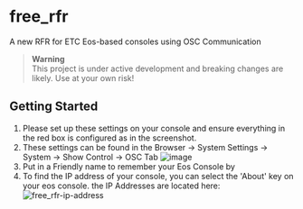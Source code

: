 # free_rfr

A new RFR for ETC Eos-based consoles using OSC Communication


> **Warning**  
> This project is under active development and breaking changes are likely. Use at your own risk!

## Getting Started
1. Please set up these settings on your console and ensure everything in the red box is configured as in the screenshot.
2. These settings can be found in the Browser -> System Settings -> System -> Show Control -> OSC Tab
![image](https://github.com/bgoldstone/free_rfr/assets/23127820/b9b4f82e-60fa-4b70-a157-1793e6bd2f65)
1. Put in a Friendly name to remember your Eos Console by
1. To find the IP address of your console, you can select the 'About' key on your eos console. the IP Addresses are located here:
![free_rfr-ip-address](https://github.com/bgoldstone/free_rfr/assets/23127820/36fd53ee-67c9-4740-a2d0-4c08384eb330)
